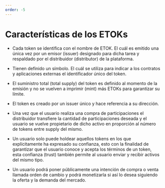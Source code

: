 ```yaml
---
order: -5
---
```

# Características de los ETOKs

- Cada token se identifica con el nombre de ETOK. El cuál es emitido una única vez por un emisor (issuer) designado para dicha tarea y respaldado por el distribuidor (distributor) de la plataforma.

- Tienen definido un símbolo. El cuál se utiliza para indicar a los contratos y aplicaciones externas el identificador único del token.

- El suministro total (total supply) del token es definido al momento de la emisión y no se vuelven a imprimir (mint) más ETOKs para garantizar su límite.

- El token es creado por un issuer único y hace referencia a su dirección.

- Una vez que el usuario realiza una compra de participaciones el distribuidor transfiere la cantidad de participaciones deseada y el usuario se vuelve propietario de dicho activo en proporción al número de tokens entre supply del mismo.

- Un usuario solo puede holdear aquellos tokens en los que explícitamente ha expresado su confianza, esto con la finalidad de garantizar que el usuario conoce y acepta los términos de un token, esta confianza (trust) también permite al usuario enviar y recibir activos del mismo tipo.

- Un usuario podrá poner públicamente una intención de compra o venta llamada orden de cambio y podrá monetizarla si así lo desea siguiendo la oferta y la demanda del mercado.